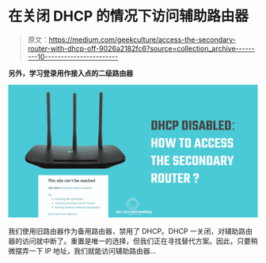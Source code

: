 # 在关闭 DHCP 的情况下访问辅助路由器

> 原文：<https://medium.com/geekculture/access-the-secondary-router-with-dhcp-off-9026a2182fc6?source=collection_archive---------10----------------------->

**另外，学习登录用作接入点的二级路由器**

![](img/d7e2eec6577f486f2598e843b7e5742c.png)

我们使用旧路由器作为备用路由器，禁用了 DHCP。DHCP 一关闭，对辅助路由器的访问就中断了。重置是唯一的选择，但我们正在寻找替代方案。因此，只要稍微摆弄一下 IP 地址，我们就能访问辅助路由器…